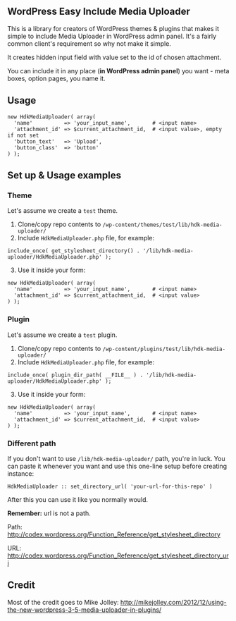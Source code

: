 ## WordPress Easy Include Media Uploader 

This is a library for creators of WordPress themes & plugins that makes it simple
to include Media Uploader in WordPress admin panel.
It's a fairly common client's requirement so why not make it simple.

It creates hidden input field with value set to the id of chosen attachment.

You can include it in any place (**in WordPress admin panel**) you want - meta boxes, option pages, you name it.

## Usage
```
new HdkMediaUploader( array(
  'name'          => 'your_input_name',       # <input name>
  'attachment_id' => $current_attachment_id,  # <input value>, empty if not set
  'button_text'   => 'Upload',
  'button_class'  => 'button'
) );
```

## Set up & Usage examples
### Theme
Let's assume we create a `test` theme.

1. Clone/copy repo contents to `/wp-content/themes/test/lib/hdk-media-uploader/`
2. Include `HdkMediaUploader.php` file, for example:

  ```
  include_once( get_stylesheet_directory() . '/lib/hdk-media-uploader/HdkMediaUploader.php' );
  ```
  
3. Use it inside your form:

  ```
  new HdkMediaUploader( array(
    'name'          => 'your_input_name',       # <input name>
    'attachment_id' => $current_attachment_id,  # <input value>
  ) );
  ```
  
### Plugin
Let's assume we create a `test` plugin.

1. Clone/copy repo contents to `/wp-content/plugins/test/lib/hdk-media-uploader/`
2. Include `HdkMediaUploader.php` file, for example:

  ```
  include_once( plugin_dir_path( __FILE__ ) . '/lib/hdk-media-uploader/HdkMediaUploader.php' );
  ```

3. Use it inside your form:

  ```
  new HdkMediaUploader( array(
    'name'          => 'your_input_name',       # <input name>
    'attachment_id' => $current_attachment_id,  # <input value>
  ) );
  ```
  
### Different path
If you don't want to use `/lib/hdk-media-uploader/` path, you're in luck. You can paste it whenever you want and use this one-line setup before creating instance:

```
HdkMediaUploader :: set_directory_url( 'your-url-for-this-repo' )
```

After this you can use it like you normally would.


**Remember:** url is not a path.

Path: http://codex.wordpress.org/Function_Reference/get_stylesheet_directory

URL: http://codex.wordpress.org/Function_Reference/get_stylesheet_directory_uri

## Credit
Most of the credit goes to Mike Jolley: http://mikejolley.com/2012/12/using-the-new-wordpress-3-5-media-uploader-in-plugins/
